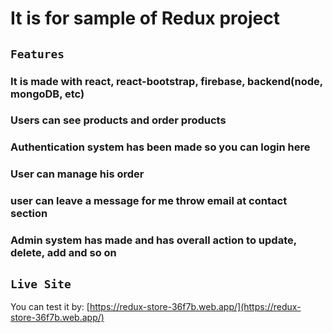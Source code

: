 # It is for sample of Redux project

## ` Features `

### It is made with react, react-bootstrap, firebase, backend(node, mongoDB, etc)
### Users can see products and order products
### Authentication system has been made so you can login here
### User can manage his order
### user can leave a message for me throw email at contact section
### Admin system has made and has overall action to update, delete, add and so on

## `Live Site`   

You can test it by: [https://redux-store-36f7b.web.app/](https://redux-store-36f7b.web.app/)
